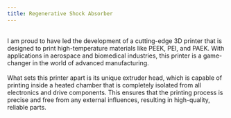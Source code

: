 ```yaml
---
title: Regenerative Shock Absorber
---
```

<br>
I am proud to have led the development of a cutting-edge 3D printer that is designed to print high-temperature materials like PEEK, PEI, and PAEK. With applications in aerospace and biomedical industries, this printer is a game-changer in the world of advanced manufacturing.  
<br>
<br>
What sets this printer apart is its unique extruder head, which is capable of printing inside a heated chamber that is completely isolated from all electronics and drive components. This ensures that the printing process is precise and free from any external influences, resulting in high-quality, reliable parts.  
